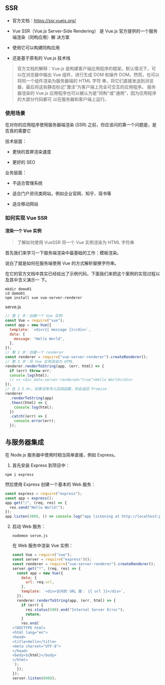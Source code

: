 ## SSR

- 官方文档：https://ssr.vuejs.org/

- Vue SSR（Vue.js Server-Side Rendering） 是 Vue.js 官方提供的一个服务端渲染（同构应用）解
  决方案

- 使用它可以构建同构应用

- 还是基于原有的 Vue.js 技术栈

> 官方文档的解释：Vue.js 是构建客户端应用程序的框架。默认情况下，可以在浏览器中输出 Vue
> 组件，进行生成 DOM 和操作 DOM。然而，也可以将同一个组件渲染为服务器端的 HTML 字符
> 串，将它们直接发送到浏览器，最后将这些静态标记"激活"为客户端上完全可交互的应用程序。
> 服务器渲染的 Vue.js 应用程序也可以被认为是"同构"或"通用"，因为应用程序的大部分代码都可
> 以在服务器和客户端上运行。

### 使用场景

在对你的应用程序使用服务器端渲染 (SSR) 之前，你应该问的第一个问题是，是否真的需要它

技术层面：

- 更快的首屏渲染速度

- 更好的 SEO

业务层面：

- 不适合管理系统

- 适合门户资讯类网站，例如企业官网、知乎、简书等

- 适合移动网站

### 如何实现 Vue SSR

#### 渲染一个 Vue 实例

> 了解如何使用 VueSSR 将一个 Vue 实例渲染为 HTML 字符串

首先我们来学习一下服务端渲染中最基础的工作：模板渲染。

说白了就是如何在服务端使用 Vue 的方式解析替换字符串。

在它的官方文档中其实已经给出了示例代码，下面我们来把这个案例的实现过程以及其中含义演示一
下。

```
mkdir demo01
cd demo01
npm install vue vue-server-renderer
```

serve.js

```js
// 第 1 步：创建一个 Vue 实例
const Vue = require("vue");
const app = new Vue({
  template: `<div>{{ message }}</div>`,
  data: {
    message: "Hello World",
  },
});
// 第 2 步：创建一个 renderer
const renderer = require("vue-server-renderer").createRenderer();
// 第 3 步：将 Vue 实例渲染为 HTML
renderer.renderToString(app, (err, html) => {
  if (err) throw err;
  console.log(html);
  // => <div data-server-rendered="true">Hello World</div>
});
// 在 2.5.0+，如果没有传入回调函数，则会返回 Promise：
renderer
  .renderToString(app)
  .then((html) => {
    console.log(html);
  })
  .catch((err) => {
    console.error(err);
  });
```

## 与服务器集成

在 Node.js 服务器中使用时相当简单直接，例如 Express。

1. 首先安装 Express 到项目中：

`npm i express`

然后使用 Express 创建一个基本的 Web 服务：

```js
const express = require("express");
const app = express();
app.get("/", (req, res) => {
  res.send("Hello World!");
});
app.listen(3000, () => console.log("app listening at http://localhost:port"));
```

2. 启动 Web 服务：

   `nodemon serve.js`

   在 Web 服务中渲染 Vue 实例：

   ```js
   const Vue = require("vue");
   const server = require("express")();
   const renderer = require("vue-server-renderer").createRenderer();
   server.get("*", (req, res) => {
     const app = new Vue({
       data: {
         url: req.url,
       },
       template: `<div>访问的 URL 是： {{ url }}</div>`,
     });
     renderer.renderToString(app, (err, html) => {
       if (err) {
         res.status(500).end("Internal Server Error");
         return;
       }
       res.end(`
   <!DOCTYPE html>
   <html lang="en">
   <head>
   <title>Hello</title>
   <meta charset="UTF-8">
   </head>
   <body>${html}</body>
   </html>
   `);
     });
   });
   server.listen(8080);
   ```
